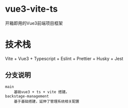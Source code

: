 # vue3-vite-ts
开箱即用的Vue3前端项目框架

# 技术栈
Vite + Vue3 + Typescript + Eslint + Prettier + Husky + Jest

## 分支说明
    main 
        基础vue3 + ts + vite 搭建。
    backstage-management 
        基于基础搭建，延伸了管理系统相关配置